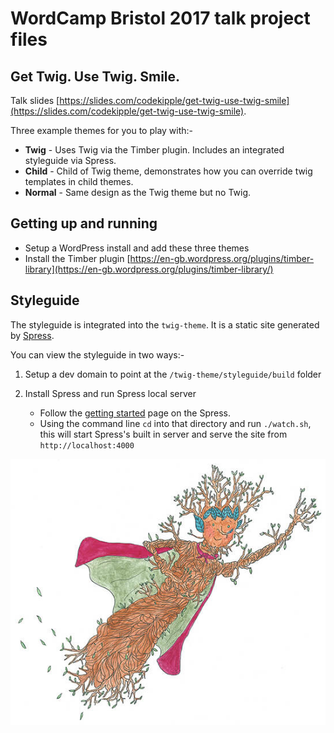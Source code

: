 # WordCamp Bristol 2017 talk project files
## Get Twig. Use Twig. Smile.

Talk slides [https://slides.com/codekipple/get-twig-use-twig-smile](https://slides.com/codekipple/get-twig-use-twig-smile).

Three example themes for you to play with:-
- **Twig** - Uses Twig via the Timber plugin. Includes an integrated styleguide via Spress.
- **Child** - Child of Twig theme, demonstrates how you can override twig templates in child themes.
- **Normal** - Same design as the Twig theme but no Twig.

## Getting up and running
- Setup a WordPress install and add these three themes
- Install the Timber plugin [https://en-gb.wordpress.org/plugins/timber-library](https://en-gb.wordpress.org/plugins/timber-library/)

## Styleguide
The styleguide is integrated into the `twig-theme`. It is a static site generated by [Spress](http://spress.yosymfony.com/). 

You can view the styleguide in two ways:-
1. Setup a dev domain to point at the `/twig-theme/styleguide/build` folder

2. Install Spress and run Spress local server
    -   Follow the [getting started](http://spress.yosymfony.com/docs/getting-started/) page on the Spress.
    - Using the command line `cd` into that directory and run `./watch.sh`, this will start Spress's built in server and serve the site from `http://localhost:4000`

![Twig cartoon character wearing a cape](https://github.com/codekipple/twig-wordcamp-bristol-2017/blob/master/twig-cape.jpg)

